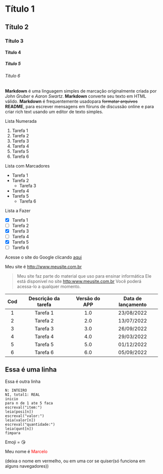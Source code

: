 # Título 1
##  Título 2
###  Título 3
####  Título 4
#####  Título 5
######  Título 6





**Markdown** é uma linguagem simples de marcação originalmente 
criada por *John Gruber* e *Aaron Swartz*. **Markdown** converte seu 
texto em HTML válido. **Markdown** é frequentemente usadopara ~~formatar 
arquivos~~ **README**, para escrever mensagens em fóruns de discussão online 
e para criar rich text usando um editor de texto simples.


Lista Numerada
1. Tarefa 1
1. Tarefa 2
1. Tarefa 3
1. Tarefa 4
1. Tarefa 5
1. Tarefa 6

Lista com Marcadores
* Tarefa 1
* Tarefa 2
  * Tarefa 3
* Tarefa 4
* Tarefa 5
  * Tarefa 6
  
Lista a Fazer
- [x] Tarefa 1
- [ ] Tarefa 2
- [x] Tarefa 3
- [ ] Tarefa 4
- [x] Tarefa 5
- [ ] Tarefa 6

Acesse o site do Google clicando [aqui](https://www.google.com.br)

Meu site é <http://www.meusite.com.br>

>Meu site faz parte do material que uso para ensinar informática
>Ele está disponivel no site <http:www.meusite.com.br>
>Você poderá acessa-lo a qualquer momento.

Cod|Descrição da tarefa|Versão do APP|Data de lançamento
:---:|:---:|:---:|:---:
1| Tarefa 1|1.0|23/08/2022
2| Tarefa 2|2.0|13/07/2022
3| Tarefa 3|3.0|26/09/2022
4| Tarefa 4|4.0|29/03/2022
5| Tarefa 5|5.0|01/12/2022
6| Tarefa 6|6.0|05/09/2022

Essa é uma linha
---
Essa é outra linha

```
N: INTEIRO
NI, total1: REAL
inicio
para n de 1 ate 5 faca
escreval("item:")
leia(posi[n])
escreval("valor:")
leia(valor[n])
escreval("quantidade:")
leia(qunt[n])
fimpara
```

Emoji = :kissing_heart:

Meu nome é <font color="red">Marcelo</font>

(deixa o nome em vermelho, ou em uma cor se quiser(só funciona em alguns navegadores))

